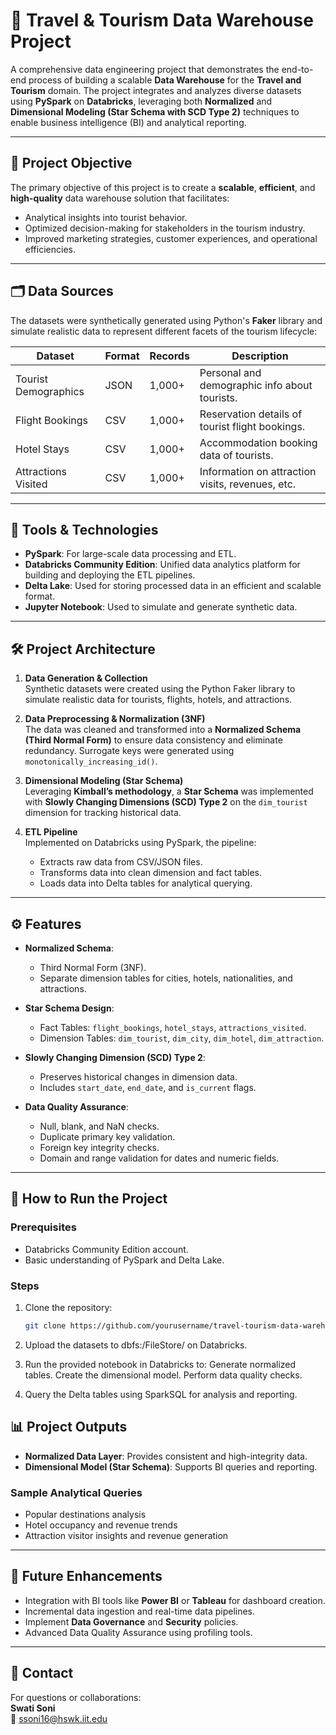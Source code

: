 # 🧳 Travel & Tourism Data Warehouse Project

A comprehensive data engineering project that demonstrates the end-to-end process of building a scalable **Data Warehouse** for the **Travel and Tourism** domain. The project integrates and analyzes diverse datasets using **PySpark** on **Databricks**, leveraging both **Normalized** and **Dimensional Modeling (Star Schema with SCD Type 2)** techniques to enable business intelligence (BI) and analytical reporting.

---

## 🚀 Project Objective

The primary objective of this project is to create a **scalable**, **efficient**, and **high-quality** data warehouse solution that facilitates:
- Analytical insights into tourist behavior.
- Optimized decision-making for stakeholders in the tourism industry.
- Improved marketing strategies, customer experiences, and operational efficiencies.

---

## 🗂️ Data Sources

The datasets were synthetically generated using Python's **Faker** library and simulate realistic data to represent different facets of the tourism lifecycle:

| Dataset                | Format | Records | Description                                         |
|------------------------|--------|---------|-----------------------------------------------------|
| Tourist Demographics   | JSON   | 1,000+  | Personal and demographic info about tourists.      |
| Flight Bookings        | CSV    | 1,000+  | Reservation details of tourist flight bookings.    |
| Hotel Stays            | CSV    | 1,000+  | Accommodation booking data of tourists.            |
| Attractions Visited    | CSV    | 1,000+  | Information on attraction visits, revenues, etc.   |

---

## 🔨 Tools & Technologies
- **PySpark**: For large-scale data processing and ETL.
- **Databricks Community Edition**: Unified data analytics platform for building and deploying the ETL pipelines.
- **Delta Lake**: Used for storing processed data in an efficient and scalable format.
- **Jupyter Notebook**: Used to simulate and generate synthetic data.

---

## 🛠️ Project Architecture

1. **Data Generation & Collection**  
   Synthetic datasets were created using the Python Faker library to simulate realistic data for tourists, flights, hotels, and attractions.

2. **Data Preprocessing & Normalization (3NF)**  
   The data was cleaned and transformed into a **Normalized Schema (Third Normal Form)** to ensure data consistency and eliminate redundancy. Surrogate keys were generated using `monotonically_increasing_id()`.

3. **Dimensional Modeling (Star Schema)**  
   Leveraging **Kimball’s methodology**, a **Star Schema** was implemented with **Slowly Changing Dimensions (SCD) Type 2** on the `dim_tourist` dimension for tracking historical data.

4. **ETL Pipeline**  
   Implemented on Databricks using PySpark, the pipeline:
   - Extracts raw data from CSV/JSON files.
   - Transforms data into clean dimension and fact tables.
   - Loads data into Delta tables for analytical querying.

---

## ⚙️ Features

- **Normalized Schema**: 
  - Third Normal Form (3NF).
  - Separate dimension tables for cities, hotels, nationalities, and attractions.
  
- **Star Schema Design**:
  - Fact Tables: `flight_bookings`, `hotel_stays`, `attractions_visited`.
  - Dimension Tables: `dim_tourist`, `dim_city`, `dim_hotel`, `dim_attraction`.
  
- **Slowly Changing Dimension (SCD) Type 2**:
  - Preserves historical changes in dimension data.
  - Includes `start_date`, `end_date`, and `is_current` flags.
  
- **Data Quality Assurance**:
  - Null, blank, and NaN checks.
  - Duplicate primary key validation.
  - Foreign key integrity checks.
  - Domain and range validation for dates and numeric fields.

---

## 🔧 How to Run the Project

### Prerequisites
- Databricks Community Edition account.
- Basic understanding of PySpark and Delta Lake.

### Steps
1. Clone the repository:
   ```bash
   git clone https://github.com/yourusername/travel-tourism-data-warehouse.git

2. Upload the datasets to dbfs:/FileStore/ on Databricks.

3. Run the provided notebook in Databricks to:
    Generate normalized tables.
    Create the dimensional model.
    Perform data quality checks.

4. Query the Delta tables using SparkSQL for analysis and reporting.


## 📊 Project Outputs

- **Normalized Data Layer**: Provides consistent and high-integrity data.
- **Dimensional Model (Star Schema)**: Supports BI queries and reporting.

### Sample Analytical Queries
- Popular destinations analysis
- Hotel occupancy and revenue trends
- Attraction visitor insights and revenue generation

---

## 🔮 Future Enhancements

- Integration with BI tools like **Power BI** or **Tableau** for dashboard creation.
- Incremental data ingestion and real-time data pipelines.
- Implement **Data Governance** and **Security** policies.
- Advanced Data Quality Assurance using profiling tools.

---

## 📧 Contact

For questions or collaborations:  
**Swati Soni**  
📧 ssoni16@hswk.iit.edu

